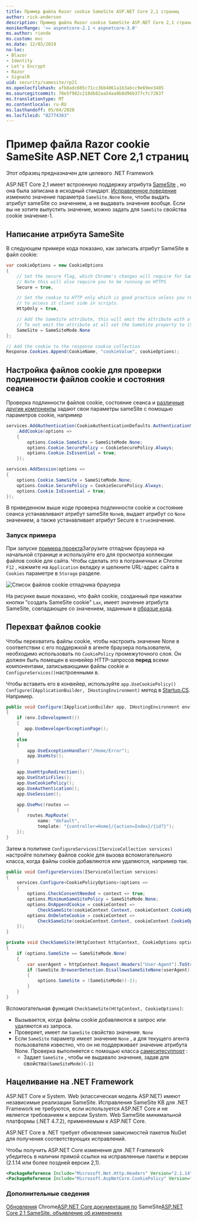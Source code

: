 ```yaml
---
title: Пример файла Razor cookie SameSite ASP.NET Core 2,1 страниц
author: rick-anderson
description: Пример файла Razor cookie SameSite ASP.NET Core 2,1 страниц
monikerRange: '>= aspnetcore-2.1 < aspnetcore-3.0'
ms.author: riande
ms.custom: mvc
ms.date: 12/03/2019
no-loc:
- Blazor
- Identity
- Let's Encrypt
- Razor
- SignalR
uid: security/samesite/rp21
ms.openlocfilehash: afb8adc605c71cc3bb4061a1b3abcc9e69ee3405
ms.sourcegitcommit: 70e5f982c218db82aa54aa8b8d96b377cfc7283f
ms.translationtype: MT
ms.contentlocale: ru-RU
ms.lasthandoff: 05/04/2020
ms.locfileid: "82774383"
---
```

# <a name="aspnet-core-21-razor-pages-samesite-cookie-sample"></a>Пример файла Razor cookie SameSite ASP.NET Core 2,1 страниц

Этот образец предназначен для целевого .NET Framework

ASP.NET Core 2,1 имеет встроенную поддержку атрибута [SameSite](https://www.owasp.org/index.php/SameSite) , но она была записана в исходный стандарт. [Исправленное поведение](https://github.com/dotnet/aspnetcore/issues/8212) изменило значение параметра `SameSite.None` `None`, чтобы выдать атрибут sameSite со значением, а не выдавать значение вообще. Если вы не хотите выпустить значение, можно задать для `SameSite` свойства cookie значение-1.

## <a name="writing-the-samesite-attribute"></a><a name="sampleCode"></a>Написание атрибута SameSite

В следующем примере кода показано, как записать атрибут SameSite в файл cookie:

```c#
var cookieOptions = new CookieOptions
{
    // Set the secure flag, which Chrome's changes will require for SameSite none.
    // Note this will also require you to be running on HTTPS
    Secure = true,

    // Set the cookie to HTTP only which is good practice unless you really do need
    // to access it client side in scripts.
    HttpOnly = true,

    // Add the SameSite attribute, this will emit the attribute with a value of none.
    // To not emit the attribute at all set the SameSite property to (SameSiteMode)(-1).
    SameSite = SameSiteMode.None
};

// Add the cookie to the response cookie collection
Response.Cookies.Append(CookieName, "cookieValue", cookieOptions);
```

## <a name="setting-cookie-authentication-and-session-state-cookies"></a>Настройка файлов cookie для проверки подлинности файлов cookie и состояния сеанса

Проверка подлинности файлов cookie, состояние сеанса и [различные другие компоненты](https://docs.microsoft.com/aspnet/core/security/samesite?view=aspnetcore-2.1) задают свои параметры sameSite с помощью параметров cookie, например

```c#
services.AddAuthentication(CookieAuthenticationDefaults.AuthenticationScheme)
    .AddCookie(options =>
    {
        options.Cookie.SameSite = SameSiteMode.None;
        options.Cookie.SecurePolicy = CookieSecurePolicy.Always;
        options.Cookie.IsEssential = true;
    });

services.AddSession(options =>
{
    options.Cookie.SameSite = SameSiteMode.None;
    options.Cookie.SecurePolicy = CookieSecurePolicy.Always;
    options.Cookie.IsEssential = true;
});
```

В приведенном выше коде проверка подлинности cookie и состояние сеанса устанавливают атрибут sameSite `None`в, выдает атрибут со `None` значением, а также устанавливает атрибут Secure в `true`значение.

### <a name="run-the-sample"></a>Запуск примера

При запуске [примера проекта](https://github.com/blowdart/AspNetSameSiteSamples/tree/master/AspNetCore21RazorPages)Загрузите отладчик браузера на начальной странице и используйте его для просмотра коллекции файлов cookie для сайта. Чтобы сделать это в пограничных и Chrome `F12` , нажмите на `Application` вкладку и щелкните URL-адрес сайта в `Cookies` параметре в `Storage` разделе.

![Список файлов cookie отладчика браузера](BrowserDebugger.png)

На рисунке выше показано, что файл cookie, созданный при нажатии кнопки "создать SameSite cookie" `Lax`, имеет значение атрибута SameSite, совпадающее со значением, заданным в [образце кода](#sampleCode).

## <a name="intercepting-cookies"></a><a name="interception"></a>Перехват файлов cookie

Чтобы перехватить файлы cookie, чтобы настроить значение None в соответствии с его поддержкой в агенте браузера пользователя, необходимо использовать по `CookiePolicy` промежуточного слоя. Он должен быть помещен в конвейер HTTP-запросов **перед** всеми компонентами, записывающими файлы cookie и `ConfigureServices()`настроенными в.

Чтобы вставить его в конвейер, используйте `app.UseCookiePolicy()` `Configure(IApplicationBuilder, IHostingEnvironment)` метод в [Startup.CS](https://github.com/blowdart/AspNetSameSiteSamples/blob/master/AspNetCore21MVC/Startup.cs). Например.

```c#
public void Configure(IApplicationBuilder app, IHostingEnvironment env)
{
    if (env.IsDevelopment())
    {
       app.UseDeveloperExceptionPage();
    }
    else
    {
        app.UseExceptionHandler("/Home/Error");
        app.UseHsts();
    }

    app.UseHttpsRedirection();
    app.UseStaticFiles();
    app.UseCookiePolicy();
    app.UseAuthentication();
    app.UseSession();

    app.UseMvc(routes =>
    {
        routes.MapRoute(
            name: "default",
            template: "{controller=Home}/{action=Index}/{id?}");
    });
}
```

Затем в политике `ConfigureServices(IServiceCollection services)` настройте политику файлов cookie для вызова вспомогательного класса, когда файлы cookie добавляются или удаляются, например так.

```c#
public void ConfigureServices(IServiceCollection services)
{
    services.Configure<CookiePolicyOptions>(options =>
    {
        options.CheckConsentNeeded = context => true;
        options.MinimumSameSitePolicy = SameSiteMode.None;
        options.OnAppendCookie = cookieContext =>
            CheckSameSite(cookieContext.Context, cookieContext.CookieOptions);
        options.OnDeleteCookie = cookieContext =>
            CheckSameSite(cookieContext.Context, cookieContext.CookieOptions);
    });
}

private void CheckSameSite(HttpContext httpContext, CookieOptions options)
{
    if (options.SameSite == SameSiteMode.None)
    {
        var userAgent = httpContext.Request.Headers["User-Agent"].ToString();
        if (SameSite.BrowserDetection.DisallowsSameSiteNone(userAgent))
        {
            options.SameSite = (SameSiteMode)(-1);
        }
    }
}
```

Вспомогательная функция `CheckSameSite(HttpContext, CookieOptions)`:

* Вызывается, когда файлы cookie добавляются в запрос или удаляются из запроса.
* Проверяет, имеет ли `SameSite` свойство значение. `None`
* Если `SameSite` параметр имеет значение `None` , а для текущего агента пользователя известно, что он не поддерживает значение атрибута None. Проверка выполняется с помощью класса [самеситесуппорт](https://github.com/dotnet/AspNetCore.Docs/tree/master/aspnetcore/security/samesite/sample/snippets/SameSiteSupport.cs) :
  * Задает `SameSite` , чтобы не выдавало значение, задав для свойства`(SameSiteMode)(-1)`

## <a name="targeting-net-framework"></a>Нацеливание на .NET Framework

ASP.NET Core и System. Web (классическая модель ASP.NET) имеют независимые реализации SameSite. Исправления SameSite KB для .NET Framework не требуются, если используется ASP.NET Core и не является требованием к версии System. Web SameSite минимальной платформы (.NET 4.7.2), применяемым к ASP.NET Core.

ASP.NET Core в .NET требует обновления зависимостей пакетов NuGet для получения соответствующих исправлений.

Чтобы получить ASP.NET Core изменения для .NET Framework убедитесь в наличии прямой ссылки на исправленные пакеты и версии (2.1.14 или более поздней версии 2,1).

```xml
<PackageReference Include="Microsoft.Net.Http.Headers" Version="2.1.14" />
<PackageReference Include="Microsoft.AspNetCore.CookiePolicy" Version="2.1.14" />
```

### <a name="more-information"></a>Дополнительные сведения
 
[Обновления](https://www.chromium.org/updates/same-site)
Chrome[ASP.NET Core документация по](https://docs.microsoft.com/aspnet/core/security/samesite?view=aspnetcore-2.1)
SameSite[ASP.NET Core 2,1 SameSite. объявление об изменениях](https://github.com/dotnet/aspnetcore/issues/8212)